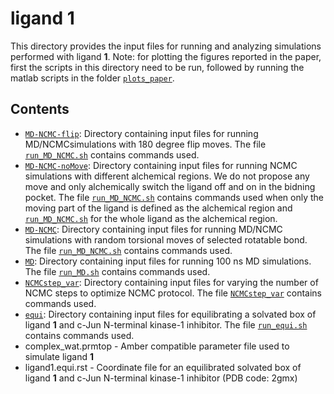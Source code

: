 # ligand 1
This directory provides the input files for running and analyzing simulations performed with ligand **1**. Note: for plotting the figures reported in the paper, first the scripts in this directory need to be run, followed by running the matlab scripts in the folder [`plots_paper`](../plots_paper).

## Contents

- [`MD-NCMC-flip`](MD-NCMC-flip): Directory containing input files for running MD/NCMCsimulations with 180 degree flip moves. The file [`run_MD_NCMC.sh`](MD-NCMC-flip/run_MD_NCMC.sh) contains commands used.
- [`MD-NCMC-noMove`](MD-NCMC-noMove): Directory containing input files for running NCMC simulations with different alchemical regions. We do not propose any move and only alchemically switch the ligand off and on in the bidning pocket. The file [`run_MD_NCMC.sh`](MD-NCMC-noMove/alchRegion/run_MD_NCMC.sh) contains commands used when only the moving part of the ligand is defined as the alchemical region and [`run_MD_NCMC.sh`](MD-NCMC-noMove/wholeLig/run_MD_NCMC.sh) for the whole ligand as the alchemical region.
- [`MD-NCMC`](MD-NCMC): Directory containing input files for running MD/NCMC simulations with random torsional moves of selected rotatable bond. The file [`run_MD_NCMC.sh`](MD-NCMC/run_MD_NCMC.sh) contains commands used.
- [`MD`](MD): Directory containing input files for running 100 ns MD simulations. The file [`run_MD.sh`](MD/run_MD.sh) contains commands used.
- [`NCMCstep_var`](NCMCstep_var): Directory containing input files for varying the number of NCMC steps to optimize NCMC protocol. The file [`NCMCstep_var`](NCMCstep_var/run_NCMCstep_var.sh) contains commands used.
- [`equi`](equi): Directory containing input files for equilibrating a solvated box of ligand **1** and c-Jun N-terminal kinase-1 inhibitor. The file [`run_equi.sh`](equi/run_equi.sh) contains commands used.
- complex_wat.prmtop - Amber compatible parameter file used to simulate ligand **1**
- ligand1.equi.rst - Coordinate file for an equilibrated solvated box of ligand **1** and c-Jun N-terminal kinase-1 inhibitor (PDB code: 2gmx)


